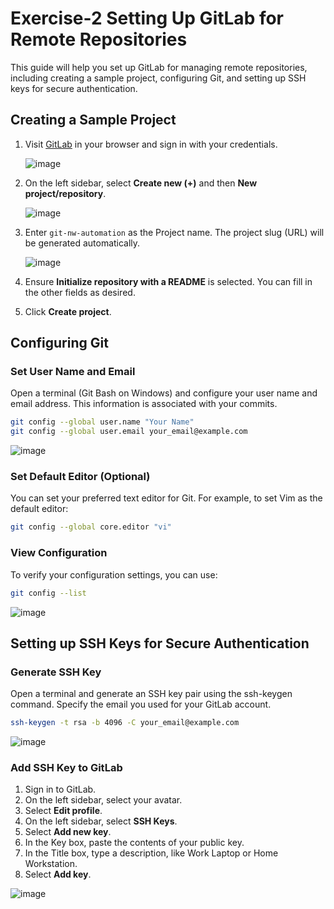 # Exercise-2 Setting Up GitLab for Remote Repositories

This guide will help you set up GitLab for managing remote repositories, including creating a sample project, configuring Git, and setting up SSH keys for secure authentication.

## Creating a Sample Project

1. Visit [GitLab](https://gitlab.com/users/sign_in) in your browser and sign in with your credentials.

   ![image](https://github.com/Onemind-Services-LLC/naf/assets/132569101/38eb5716-3d7e-483a-9258-d73c702ace60)

2. On the left sidebar, select **Create new (+)** and then **New project/repository**.
   
   ![image](https://github.com/Onemind-Services-LLC/naf/assets/132569101/f7871d9d-d521-43c8-96ff-9f3bc840cd10)

3. Enter `git-nw-automation` as the Project name. The project slug (URL) will be generated automatically.

   ![image](https://github.com/Onemind-Services-LLC/naf/assets/132569101/1a1e68f8-dcd4-40ff-95e4-bf7494c27948)

4. Ensure **Initialize repository with a README** is selected. You can fill in the other fields as desired.
5. Click **Create project**.

## Configuring Git

### Set User Name and Email

Open a terminal (Git Bash on Windows) and configure your user name and email address. This information is associated with your commits.

```bash
git config --global user.name "Your Name"
git config --global user.email your_email@example.com
```
![image](https://github.com/Onemind-Services-LLC/naf/assets/132569101/ff35f020-4d8a-4d2c-a027-cd516471cae7)

### Set Default Editor (Optional)

You can set your preferred text editor for Git. For example, to set Vim as the default editor:

```bash
git config --global core.editor "vi"
```

### View Configuration

To verify your configuration settings, you can use:

```bash
git config --list
```

![image](https://github.com/Onemind-Services-LLC/naf/assets/132569101/20a63428-a8fc-4856-a44d-ad1b3bcb069b)


## Setting up SSH Keys for Secure Authentication

### Generate SSH Key

Open a terminal and generate an SSH key pair using the ssh-keygen command. Specify the email you used for your GitLab account.

```bash
ssh-keygen -t rsa -b 4096 -C your_email@example.com
```
![image](https://github.com/Onemind-Services-LLC/naf/assets/132569101/9aa9bbb1-9403-4ff4-9b8a-e85af9e0ce62)


### Add SSH Key to GitLab

1. Sign in to GitLab.
2. On the left sidebar, select your avatar.
3. Select **Edit profile**.
4. On the left sidebar, select **SSH Keys**.
5. Select **Add new key**.
6. In the Key box, paste the contents of your public key.
7. In the Title box, type a description, like Work Laptop or Home Workstation.
8. Select **Add key**.

![image](https://github.com/Onemind-Services-LLC/naf/assets/132569101/45d5e76c-85dc-40b5-a949-1c2d24cacc34)
